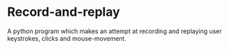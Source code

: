 # Record-and-replay
A python program which makes an attempt at recording and replaying user keystrokes, clicks and mouse-movement.
